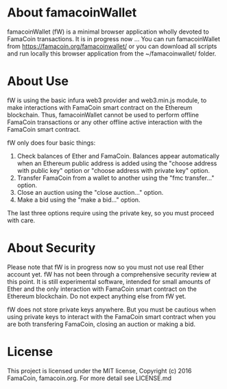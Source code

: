 # About famacoinWallet
famacoinWallet (fW) is a minimal browser application wholly devoted to FamaCoin transactions. It is in progress now ...
You can run famacoinWallet from https://famacoin.org/famacoinwallet/ or you can download all scripts and run locally this browser application from the ~/famacoinwallet/ folder.

# About Use

fW is using the basic infura web3 provider and web3.min.js module, to make interactions with FamaCoin smart contract on the Ethereum blockchain. Thus, famacoinWallet cannot be used to perform offline FamaCoin transactions or any other offline active interaction with the FamaCoin smart contract.

fW only does four basic things:

1. Check balances of Ether and FamaCoin. Balances appear automatically when an Ethereum public address is added using the "choose address with public key" option or "choose address with private key" option.
2. Transfer FamaCoin from a wallet to another using the "fmc transfer..." option.
3. Close an auction using the "close auction..." option.
4. Make a bid using the "make a bid..." option.

The last three options require using the private key, so you must proceed with care.

# About Security

Please note that fW is in progress now so you must not use real Ether account yet. fW has not been through a comprehensive security review at this point. It is still experimental software, intended for small amounts of Ether and the only interaction with FamaCoin smart contract on the Ethereum blockchain. Do not expect anything else from fW yet.

fW does not store private keys anywhere. But you must be cautious when using private keys to interact with the FamaCoin smart contract when you are both transfering FamaCoin, closing an auction or making a bid.
 
# License
This project is licensed under the MIT license, Copyright (c) 2016 FamaCoin, famacoin.org. For more detail see LICENSE.md

